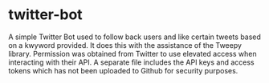 # twitter-bot

A simple Twitter Bot used to follow back users and like certain tweets based on a kwyword provided. It does this with the assistance of the Tweepy library. 
Permission was obtained from Twitter to use elevated access when interacting with their API.
A separate file includes the API keys and access tokens which has not been uploaded to Github for security purposes.
